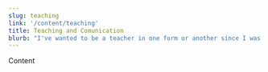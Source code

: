 ```yaml
---
slug: teaching
link: '/content/teaching'
title: Teaching and Comunication
blurb: "I've wanted to be a teacher in one form or another since I was 7 years old. So I've spent my whole life obsessing over how to communicate ideas and concepts to others."
---
```


Content
